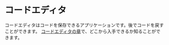 # コードエディタ

コードエディタはコードを保存できるアプリケーションです。後でコードを戻すことができます。 [コードエディタの章](./code_editor/README.md)で、どこから入手できるか知ることができます。